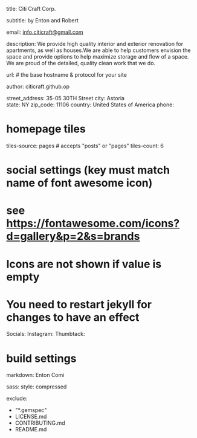 title: Citi Craft Corp.

subtitle: by Enton and Robert

email: info.citicraft@gmail.com

description: We provide high quality interior and exterior renovation for apartments, as well as houses.We are able to help customers envision the space and provide options to help maximize storage and flow of a space. We are proud of the detailed, quality clean work that we do.

url: # the base hostname & protocol for your site

author: citicraft.github.op

street_address: 35-05 30TH Street
city: Astoria  
state: NY
zip_code: 11106
country: United States of America
phone: 

# homepage tiles
tiles-source: pages # accepts "posts" or "pages"
tiles-count: 6

# social settings (key must match name of font awesome icon)
# see https://fontawesome.com/icons?d=gallery&p=2&s=brands
# Icons are not shown if value is empty
# You need to restart jekyll for changes to have an effect
Socials:
  Instagram:
  Thumbtack:

# build settings
markdown: Enton Comi

sass:
  style: compressed

exclude:
- "*.gemspec"
- LICENSE.md
- CONTRIBUTING.md
- README.md 
